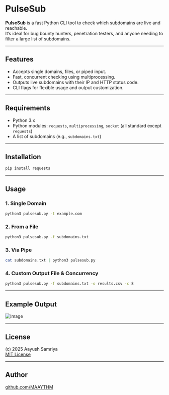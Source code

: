 # PulseSub

**PulseSub** is a fast Python CLI tool to check which subdomains are live and reachable.  
It’s ideal for bug bounty hunters, penetration testers, and anyone needing to filter a large list of subdomains.

---

## Features

- Accepts single domains, files, or piped input.
- Fast, concurrent checking using multiprocessing.
- Outputs live subdomains with their IP and HTTP status code.
- CLI flags for flexible usage and output customization.

---

## Requirements

- Python 3.x
- Python modules: `requests`, `multiprocessing`, `socket` (all standard except `requests`)
- A list of subdomains (e.g., `subdomains.txt`)

---

## Installation
```bash
pip install requests
```

---

## Usage

### 1. **Single Domain**
```bash
python3 pulsesub.py -t example.com
```

### 2. **From a File**
```bash
python3 pulsesub.py -f subdomains.txt
```

### 3. **Via Pipe**
```bash
cat subdomains.txt | python3 pulsesub.py
```

### 4. **Custom Output File & Concurrency**
```bash
python3 pulsesub.py -f subdomains.txt -o results.csv -c 8
```

---

## Example Output
![image](https://github.com/user-attachments/assets/25fcca10-ee22-48f5-8251-d020d884708d)

---

## License

(c) 2025 Aayush Samriya  
[MIT License](LICENSE)

---

## Author

[github.com/MAAYTHM](https://github.com/MAAYTHM)
